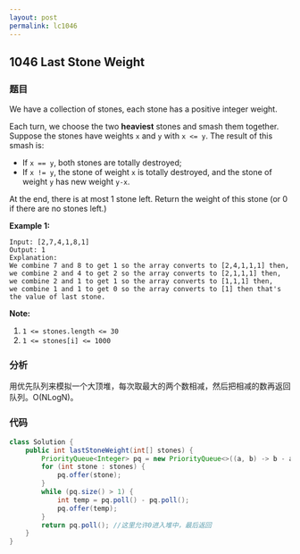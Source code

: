 ```yaml
---
layout: post
permalink: lc1046
---
```


## 1046 Last Stone Weight

### 题目

We have a collection of stones, each stone has a positive integer weight.

Each turn, we choose the two **heaviest** stones and smash them together.  Suppose the stones have weights `x` and `y` with `x <= y`.  The result of this smash is:

* If `x == y`, both stones are totally destroyed;
* If `x != y`, the stone of weight `x` is totally destroyed, and the stone of weight `y` has new weight `y-x`.

At the end, there is at most 1 stone left.  Return the weight of this stone \(or 0 if there are no stones left.\)

**Example 1:**

```text
Input: [2,7,4,1,8,1]
Output: 1
Explanation: 
We combine 7 and 8 to get 1 so the array converts to [2,4,1,1,1] then,
we combine 2 and 4 to get 2 so the array converts to [2,1,1,1] then,
we combine 2 and 1 to get 1 so the array converts to [1,1,1] then,
we combine 1 and 1 to get 0 so the array converts to [1] then that's the value of last stone.
```

**Note:**

1. `1 <= stones.length <= 30`
2. `1 <= stones[i] <= 1000`

### 分析

用优先队列来模拟一个大顶堆，每次取最大的两个数相减，然后把相减的数再返回队列。O\(NLogN\)。

### 代码

```java
class Solution {
    public int lastStoneWeight(int[] stones) {
        PriorityQueue<Integer> pq = new PriorityQueue<>((a, b) -> b - a);
        for (int stone : stones) {
            pq.offer(stone);
        }
        while (pq.size() > 1) {
            int temp = pq.poll() - pq.poll();
            pq.offer(temp);
        }
        return pq.poll(); //这里允许0进入堆中，最后返回
    }
}
```

